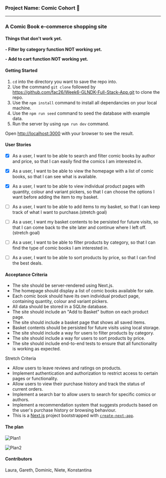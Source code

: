 ### Project Name:  Comic Cohort 🦸
------------------
### A Comic Book e-commerce shopping site

#### Things that don't work yet.

**- Filter by category function NOT working yet.** 

**- Add to cart function NOT working yet.**

#### Getting Started

1. `cd` into the directory you want to save the repo into.
2. Use the command `git clone` followed by https://github.com/fac26/Week6-GLNDK-Full-Stack-App.git to clone the repo.
3. Use the `npm install` command to install all dependancies on your local machine.
4. Use the `npm run seed` command to seed the database with example data.
5. Run the server by using `npm run dev` command.

Open [http://localhost:3000](http://localhost:3000) with your browser to see the result.

#### User Stories

- [x] As a user, I want to be able to search and filter comic books by author and price, so that I can easily find the comics I am interested in.
- [x] As a user, I want to be able to view the homepage with a list of comic books, so that I can see what is available.
- [x] As a user, I want to be able to view individual product pages with quantity, colour and variant pickers, so that I can choose the options I want before adding the item to my basket.
- [ ] As a user, I want to be able to add items to my basket, so that I can keep track of what I want to purchase.(stretch goal)
- [ ] As a user, I want my basket contents to be persisted for future visits, so that I can come back to the site later and continue where I left off.(stretch goal)
- [ ] As a user, I want to be able to filter products by category, so that I can find the type of comic books I am interested in.
- [ ] As a user, I want to be able to sort products by price, so that I can find the best deals.


#### Acceptance Criteria

* The site should be server-rendered using Next.js.
* The homepage should display a list of comic books available for sale.
* Each comic book should have its own individual product page, containing quantity, colour and variant pickers.
* All data should be stored in a SQLite database.
* The site should include an "Add to Basket" button on each product page.
* The site should include a basket page that shows all saved items.
* Basket contents should be persisted for future visits using local storage.
* The site should include a way for users to filter products by category.
* The site should include a way for users to sort products by price.
* The site should include end-to-end tests to ensure that all functionality is working as expected.

Stretch Criteria

* Allow users to leave reviews and ratings on products.
* Implement authentication and authorization to restrict access to certain pages or functionality.
* Allow users to view their purchase history and track the status of current orders.
* Implement a search bar to allow users to search for specific comics or authors.
* Implement a recommendation system that suggests products based on the user's purchase history or browsing behaviour.
* This is a [Next.js](https://nextjs.org/) project bootstrapped with [`create-next-app`](https://github.com/vercel/next.js/tree/canary/packages/create-next-app).

#### The plan

![Plan1](https://user-images.githubusercontent.com/101563800/220304854-f58be288-3090-48de-b9b5-bd5f031ef7b3.jpg)

![Plan2](https://user-images.githubusercontent.com/101563800/220304904-7927d1a5-ea0d-416b-bf8b-597cf05daf32.jpg)

#### Contributors

Laura, Gareth, Dominic, Niete, Konstantina

